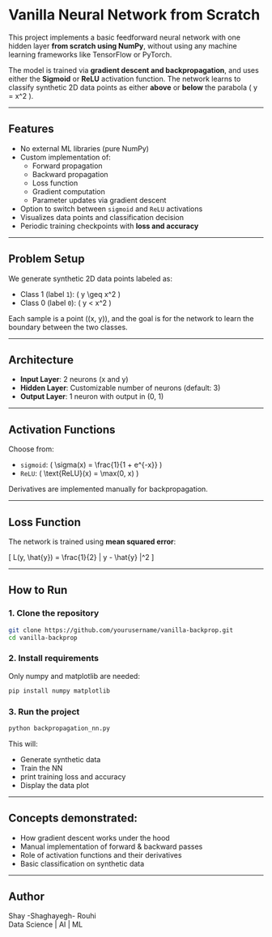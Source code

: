 # Vanilla Neural Network from Scratch

This project implements a basic feedforward neural network with one hidden layer **from scratch using NumPy**, without using any machine learning frameworks like TensorFlow or PyTorch.

The model is trained via **gradient descent and backpropagation**, and uses either the **Sigmoid** or **ReLU** activation function. The network learns to classify synthetic 2D data points as either **above** or **below** the parabola \( y = x^2 \).

---

## Features

- No external ML libraries (pure NumPy)
- Custom implementation of:
  - Forward propagation
  - Backward propagation
  - Loss function
  - Gradient computation
  - Parameter updates via gradient descent
- Option to switch between `sigmoid` and `ReLU` activations
- Visualizes data points and classification decision
- Periodic training checkpoints with **loss and accuracy**


---

## Problem Setup

We generate synthetic 2D data points labeled as:

- Class 1 (label `1`): \( y \geq x^2 \)
- Class 0 (label `0`): \( y < x^2 \)

Each sample is a point \((x, y)\), and the goal is for the network to learn the boundary between the two classes.

---

## Architecture

- **Input Layer**: 2 neurons (x and y)
- **Hidden Layer**: Customizable number of neurons (default: 3)
- **Output Layer**: 1 neuron with output in (0, 1)

---

## Activation Functions

Choose from:
- `sigmoid`: \( \sigma(x) = \frac{1}{1 + e^{-x}} \)
- `ReLU`: \( \text{ReLU}(x) = \max(0, x) \)

Derivatives are implemented manually for backpropagation.

---

## Loss Function

The network is trained using **mean squared error**:

\[
L(y, \hat{y}) = \frac{1}{2} \| y - \hat{y} \|^2
\]

---

## How to Run

### 1. Clone the repository

```bash
git clone https://github.com/yourusername/vanilla-backprop.git
cd vanilla-backprop
```

### 2. Install requirements
Only numpy and matplotlib are needed:

```bash
pip install numpy matplotlib
```

### 3. Run the project
```bash
python backpropagation_nn.py
```
This will:
- Generate synthetic data
- Train the NN
- print training loss and accuracy
- Display the data plot

---

## Concepts demonstrated:
- How gradient descent works under the hood
- Manual implementation of forward & backward passes
- Role of activation functions and their derivatives
- Basic classification on synthetic data

---

## Author
Shay -Shaghayegh- Rouhi  
Data Science | AI | ML
